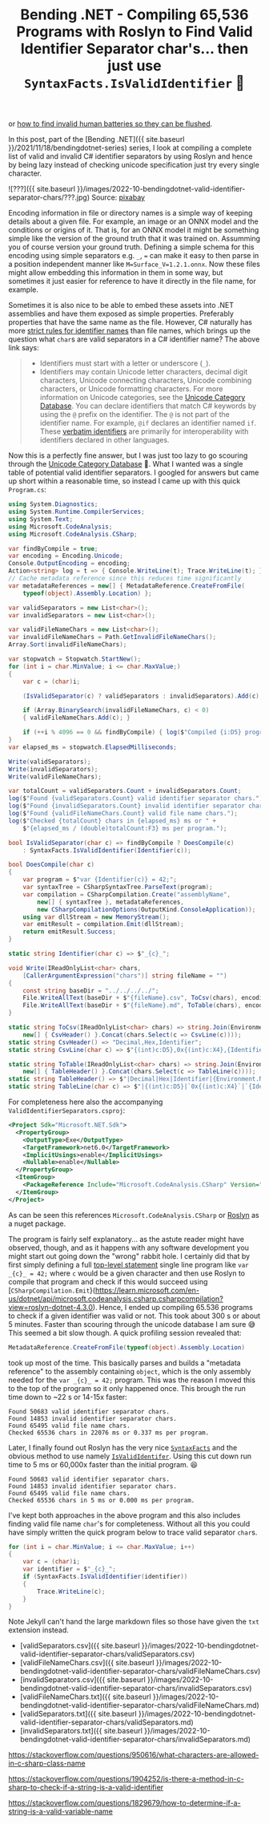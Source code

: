 ﻿---
layout: post
title: Bending .NET - Compiling 65,536 Programs with Roslyn to Find Valid Identifier Separator char's... then just use `SyntaxFacts.IsValidIdentifier` 🤦‍
---
or [how to find invalid human batteries so they can be flushed](https://www.youtube.com/watch?v=HwhB5uCaj3Y).

In this post, part of the [Bending .NET]({{ site.baseurl
}}/2021/11/18/bendingdotnet-series) series, I look at compiling a complete list
of valid and invalid C# identifier separators by using Roslyn and hence by being
lazy instead of checking unicode specification just try every single character. 

![???]({{ site.baseurl }}/images/2022-10-bendingdotnet-valid-identifier-separator-chars/???.jpg)
Source: [pixabay](https://pixabay.com/photos/???)

Encoding information in file or directory names is a simple way of keeping
details about a given file. For example, an image or an ONNX model and the
conditions or origins of it. That is, for an ONNX model it might be something
simple like the version of the ground truth that it was trained on. Assumming
you of course version your ground truth. Defining a simple schema for this
encoding using simple separators e.g. `_`, `=` can make it easy to then parse in
a position independent manner like `M=Surface_V=1.2.1.onnx`. Now these files
might allow embedding this information in them in some way, but sometimes it
just easier for reference to have it directly in the file name, for example.

Sometimes it is also nice to be able to embed these assets into .NET assemblies
and have them exposed as simple properties. Preferably properties that have the
same name as the file. However, C# naturally has more [strict rules for
identifier
names](https://learn.microsoft.com/en-us/dotnet/csharp/fundamentals/coding-style/identifier-names)
than file names, which brings up the question what `char`s are valid separators
in a C# identifier name? The above link says:

> - Identifiers must start with a letter or underscore (`_`).
> - Identifiers may contain Unicode letter characters, decimal digit characters,
Unicode connecting characters, Unicode combining characters, or Unicode
formatting characters. For more information on Unicode categories, see the
[Unicode Category Database](https://www.unicode.org/reports/tr44/). You can
declare identifiers that match C# keywords by using the `@` prefix on the
identifier. The `@` is not part of the identifier name. For example, `@if`
declares an identifier named `if`. These [verbatim
identifiers](https://learn.microsoft.com/en-us/dotnet/csharp/language-reference/tokens/verbatim) are primarily for
interoperability with identifiers declared in other languages.

Now this is a perfectly fine answer, but I was just too lazy to go scouring
through the [Unicode Category Database](https://www.unicode.org/reports/tr44/)
🦥. What I wanted was a single table of potential valid identifier separators. I
googled for answers but came up short within a reasonable time, so instead I
came up with this quick `Program.cs`:

```csharp
using System.Diagnostics;
using System.Runtime.CompilerServices;
using System.Text;
using Microsoft.CodeAnalysis;
using Microsoft.CodeAnalysis.CSharp;

var findByCompile = true;
var encoding = Encoding.Unicode;
Console.OutputEncoding = encoding;
Action<string> log = t => { Console.WriteLine(t); Trace.WriteLine(t); };
// Cache metadata reference since this reduces time significantly
var metadataReferences = new[] { MetadataReference.CreateFromFile(
    typeof(object).Assembly.Location) };

var validSeparators = new List<char>();
var invalidSeparators = new List<char>();

var validFileNameChars = new List<char>();
var invalidFileNameChars = Path.GetInvalidFileNameChars();
Array.Sort(invalidFileNameChars);

var stopwatch = Stopwatch.StartNew();
for (int i = char.MinValue; i <= char.MaxValue;)
{
    var c = (char)i;

    (IsValidSeparator(c) ? validSeparators : invalidSeparators).Add(c);

    if (Array.BinarySearch(invalidFileNameChars, c) < 0)
    { validFileNameChars.Add(c); }

    if (++i % 4096 == 0 && findByCompile) { log($"Compiled {i:D5} programs"); }
}
var elapsed_ms = stopwatch.ElapsedMilliseconds;

Write(validSeparators);
Write(invalidSeparators);
Write(validFileNameChars);

var totalCount = validSeparators.Count + invalidSeparators.Count;
log($"Found {validSeparators.Count} valid identifier separator chars.");
log($"Found {invalidSeparators.Count} invalid identifier separator chars.");
log($"Found {validFileNameChars.Count} valid file name chars.");
log($"Checked {totalCount} chars in {elapsed_ms} ms or " +
    $"{elapsed_ms / (double)totalCount:F3} ms per program.");

bool IsValidSeparator(char c) => findByCompile ? DoesCompile(c)
    : SyntaxFacts.IsValidIdentifier(Identifier(c));

bool DoesCompile(char c)
{
    var program = $"var {Identifier(c)} = 42;";
    var syntaxTree = CSharpSyntaxTree.ParseText(program);
    var compilation = CSharpCompilation.Create("assemblyName",
        new[] { syntaxTree }, metadataReferences,
        new CSharpCompilationOptions(OutputKind.ConsoleApplication));
    using var dllStream = new MemoryStream();
    var emitResult = compilation.Emit(dllStream);
    return emitResult.Success;
}

static string Identifier(char c) => $"_{c}_";

void Write(IReadOnlyList<char> chars,
    [CallerArgumentExpression("chars")] string fileName = "")
{
    const string baseDir = "../../../../";
    File.WriteAllText(baseDir + $"{fileName}.csv", ToCsv(chars), encoding);
    File.WriteAllText(baseDir + $"{fileName}.md", ToTable(chars), encoding);
}

static string ToCsv(IReadOnlyList<char> chars) => string.Join(Environment.NewLine,
    new[] { CsvHeader() }.Concat(chars.Select(c => CsvLine(c))));
static string CsvHeader() => "Decimal,Hex,Identifier";
static string CsvLine(char c) => $"{(int)c:D5},0x{(int)c:X4},{Identifier(c)}";

static string ToTable(IReadOnlyList<char> chars) => string.Join(Environment.NewLine,
    new[] { TableHeader() }.Concat(chars.Select(c => TableLine(c))));
static string TableHeader() => $"|Decimal|Hex|Identifier|{Environment.NewLine}|-:|-:|-|";
static string TableLine(char c) => $"|{(int)c:D5}|`0x{(int)c:X4}`|`{Identifier(c)}`|";
```
For completeness here also the accompanying `ValidIdentifierSeparators.csproj`:
```xml
<Project Sdk="Microsoft.NET.Sdk">
  <PropertyGroup>
    <OutputType>Exe</OutputType>
    <TargetFramework>net6.0</TargetFramework>
    <ImplicitUsings>enable</ImplicitUsings>
    <Nullable>enable</Nullable>
  </PropertyGroup>
  <ItemGroup>
    <PackageReference Include="Microsoft.CodeAnalysis.CSharp" Version="4.3.0" />
  </ItemGroup>
</Project>
```
As can be seen this references `Microsoft.CodeAnalysis.CSharp` or
[Roslyn](https://github.com/dotnet/roslyn) as a nuget package. 

The program is fairly self explanatory... as the astute reader might have
observed, though, and as it happens with any software development you might
start out going down the "wrong" rabbit hole. I certainly did that by first
simply defining a full [top-level
statement](https://learn.microsoft.com/en-us/dotnet/csharp/whats-new/tutorials/top-level-statements)
single line program like `var _{c}_ = 42;` where `c` would be a given character
and then use Roslyn to compile that program and check if this would succeed
using
[`CSharpCompilation.Emit`}(https://learn.microsoft.com/en-us/dotnet/api/microsoft.codeanalysis.csharp.csharpcompilation?view=roslyn-dotnet-4.3.0).
Hence, I ended up compiling 65.536 programs to check if a given identifier was
valid or not. This took about 300 s or about 5 minutes. Faster than scouring
through the unicode database I am sure 😅 This seemed a bit slow though. A quick
profiling session revealed that:
```csharp
MetadataReference.CreateFromFile(typeof(object).Assembly.Location)
```
took up most of the time. This basically parses and builds a "metadata
reference" to the assembly containing `object`, which is the only assembly
needed for the `var _{c}_ = 42;` program. This was the reason I moved this to
the top of the program so it only happened once. This brough the run time down
to ~22 s or 14-15x faster:
```
Found 50683 valid identifier separator chars.
Found 14853 invalid identifier separator chars.
Found 65495 valid file name chars.
Checked 65536 chars in 22076 ms or 0.337 ms per program.
```
Later, I finally found out Roslyn has the very nice
[`SyntaxFacts`](https://learn.microsoft.com/ja-jp/dotnet/api/microsoft.codeanalysis.csharp.syntaxfacts?view=roslyn-dotnet)
and the obvious method to use namely
[`IsValidIdentifer`](https://learn.microsoft.com/ja-jp/dotnet/api/microsoft.codeanalysis.csharp.syntaxfacts.isvalididentifier?view=roslyn-dotnet#microsoft-codeanalysis-csharp-syntaxfacts-isvalididentifier(system-string)).
Using this cut down run time to 5 ms or 60,000x faster than the initial program.
😆
```
Found 50683 valid identifier separator chars.
Found 14853 invalid identifier separator chars.
Found 65495 valid file name chars.
Checked 65536 chars in 5 ms or 0.000 ms per program.
```
I've kept both approaches in the above program and this also includes finding
valid file name `char`'s for completeness. Without all this you could have
simply written the quick program below to trace valid separator `char`s.
```csharp
for (int i = char.MinValue; i <= char.MaxValue; i++)
{
    var c = (char)i;
    var identifier = $"_{c}_";
    if (SyntaxFacts.IsValidIdentifier(identifier))
    {
        Trace.WriteLine(c);
    }
}
```

Note Jekyll can't hand the large markdown files so those have given the `txt`
extension instead.
* [validSeparators.csv]({{ site.baseurl }}/images/2022-10-bendingdotnet-valid-identifier-separator-chars/validSeparators.csv)
* [validFileNameChars.csv]({{ site.baseurl }}/images/2022-10-bendingdotnet-valid-identifier-separator-chars/validFileNameChars.csv)
* [invalidSeparators.csv]({{ site.baseurl }}/images/2022-10-bendingdotnet-valid-identifier-separator-chars/invalidSeparators.csv)
* [validFileNameChars.txt]({{ site.baseurl }}/images/2022-10-bendingdotnet-valid-identifier-separator-chars/validFileNameChars.md)
* [validSeparators.txt]({{ site.baseurl }}/images/2022-10-bendingdotnet-valid-identifier-separator-chars/validSeparators.md)
* [invalidSeparators.txt]({{ site.baseurl }}/images/2022-10-bendingdotnet-valid-identifier-separator-chars/invalidSeparators.md)

https://stackoverflow.com/questions/950616/what-characters-are-allowed-in-c-sharp-class-name

https://stackoverflow.com/questions/1904252/is-there-a-method-in-c-sharp-to-check-if-a-string-is-a-valid-identifier

https://stackoverflow.com/questions/1829679/how-to-determine-if-a-string-is-a-valid-variable-name

